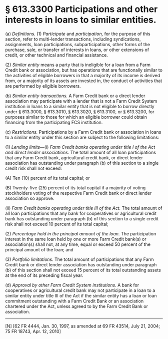 # § 613.3300   Participations and other interests in loans to similar entities.

(a) *Definitions.* (1) *Participate* and *participation,* for the purpose of this section, refer to multi-lender transactions, including syndications, assignments, loan participations, subparticipations, other forms of the purchase, sale, or transfer of interests in loans, or other extensions of credit, or other technical and financial assistance.


(2) *Similar entity* means a party that is ineligible for a loan from a Farm Credit bank or association, but has operations that are functionally similar to the activities of eligible borrowers in that a majority of its income is derived from, or a majority of its assets are invested in, the conduct of activities that are performed by eligible borrowers.


(b) *Similar entity transactions.* A Farm Credit bank or a direct lender association may participate with a lender that is not a Farm Credit System institution in loans to a similar entity that is not eligible to borrow directly under § 613.3000, § 613.3010, § 613.3020, § 613.3100, or § 613.3200, for purposes similar to those for which an eligible borrower could obtain financing from the participating FCS institution.


(c) *Restrictions.* Participations by a Farm Credit bank or association in loans to a similar entity under this section are subject to the following limitations:


(1) *Lending limits*—(i) *Farm Credit banks operating under title I of the Act and direct lender associations.* The total amount of all loan participations that any Farm Credit bank, agricultural credit bank, or direct lender association has outstanding under paragraph (b) of this section to a single credit risk shall not exceed:


(A) Ten (10) percent of its total capital; or


(B) Twenty-five (25) percent of its total capital if a majority of voting stockholders voting of the respective Farm Credit bank or direct lender association so approve.


(ii) *Farm Credit banks operating under title III of the Act.* The total amount of all loan participations that any bank for cooperatives or agricultural credit bank has outstanding under paragraph (b) of this section to a single credit risk shall not exceed 10 percent of its total capital;


(2) *Percentage held in the principal amount of the loan.* The participation interest in the same loan held by one or more Farm Credit bank(s) or association(s) shall not, at any time, equal or exceed 50 percent of the principal amount of the loan; and


(3) *Portfolio limitations.* The total amount of participations that any Farm Credit bank or direct lender association has outstanding under paragraph (b) of this section shall not exceed 15 percent of its total outstanding assets at the end of its preceding fiscal year.


(d) *Approval by other Farm Credit System institutions.* A bank for cooperatives or agricultural credit bank may not participate in a loan to a similar entity under title III of the Act if the similar entity has a loan or loan commitment outstanding with a Farm Credit Bank or an association chartered under the Act, unless agreed to by the Farm Credit Bank or association.



---

[N] [62 FR 4444, Jan. 30, 1997, as amended at 69 FR 43514, July 21, 2004; 75 FR 18743, Apr. 12, 2010]




